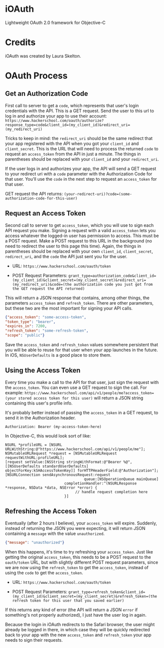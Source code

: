 iOAuth
===========
Lightweight OAuth 2.0 framework for Objective-C

Credits
===========
iOAuth was created by Laura Skelton.

OAuth Process
===========
Get an Authorization Code
------
First call to server to get a `code`, which represents that user's login credentials with the API. This is a GET request. Send the user to this url to log in and authorize your app to use their account:
`https://www.hackerschool.com/oauth/authorize?response_type=code&client_id=(my_client_id)&redirect_uri=(my_redirect_uri)`

Tricks to keep in mind: the `redirect_uri` should be the same redirect that your app registered with the API when you got your `client_id` and `client_secret`. This is the URL that will need to process the returned `code` to request an `access_token` from the API in just a minute. The things in parentheses should be replaced with your `client_id` and your `redirect_uri`.

If the user logs in and authorizes your app, the API will send a GET request to your redirect uri with a `code` parameter with the Authorization Code for that user. You'll use the `code` in the next step to request an `access_token` for that user.

GET request the API returns:
`(your-redirect-uri)?code=(some-authorization-code-for-this-user)`

Request an Access Token
------
Second call to server to get `access_token`, which you will use to sign each API request you make. Signing a request with a valid `access_token` lets you access whatever the logged-in user has permission to access. This must be a POST request. Make a POST request to this URL in the background (no need to redirect the user to this page this time). Again, the things in parentheses should be replaced with your own `client_id`, `client_secret`, `redirect_uri`, and the `code` the API just sent you for the user.

* URL: `https://www.hackerschool.com/oauth/token`

* POST Request Parameters: `grant_type=authorization_code&client_id=(my_client_id)&client_secret=(my_client_secret)&redirect_uri=(my_redirect_uri)&code=(the authorization code you just got from the GET request the API returned)`

This will return a JSON response that contains, among other things, the parameters `access_token` and `refresh_token`. There are other parameters, but these two are the most important for signing your API calls.

```json
{"access_token": "some-access-token",
"token_type": "bearer",
"expires_in": 7200,
"refresh_token": "some-refresh-token",
"scope": "public"}
```

Save the `access_token` and `refresh_token` values somewhere persistent that you will be able to reuse for that user when your app launches in the future. In iOS, `NSUserDefaults` is a good place to store them.

Using the Access Token
------
Every time you make a call to the API for that user, just sign the request with the `access_token`. You can even use a GET request to sign the call. For example: `https://www.hackerschool.com/api/v1/people/me?access_token=(your stored access token for this user)` will return a JSON string containing this user's profile info.

It's probably better instead of passing the `access_token` in a GET request, to send it in the Authorization header.

```
Authorization: Bearer (my-access-token-here)
```

In Objective-C, this would look sort of like:

```objc
NSURL *profileURL = [NSURL URLWithString:@"https://www.hackerschool.com/api/v1/people/me"];
NSMutableURLRequest *request = [NSMutableURLRequest requestWithURL:profileURL];
[request setValue:[NSString stringWithFormat:@"Bearer %@", [[NSUserDefaults standardUserDefaults] objectForKey:kSHAccessTokenKey]] forHTTPHeaderField:@"Authorization"];
[NSURLConnection sendAsynchronousRequest:request
                                    queue:[NSOperationQueue mainQueue]
                           completionHandler:^(NSURLResponse *response, NSData *data, NSError *error) {
                                // handle request completion here
                           }]
```


Refreshing the Access Token
------
Eventually (after 2 hours I believe), your `access_token` will expire. Suddenly, instead of returning the JSON you were expecting, it will return JSON containing a `message` with the value `unauthorized`.

```json
{"message": "unauthorized"}
```

When this happens, it's time to try refreshing your `access_token`. Just like getting the original `access_token`, this needs to be a POST request to the `oauth/token` URL, but with slightly different POST request parameters, since we are now using the `refresh_token` to get the `access_token`, instead of using the `code` to get the `access_token`.

* URL: `https://www.hackerschool.com/oauth/token`

* POST Request Parameters: `grant_type=refresh_token&client_id=(my_client_id)&client_secret=(my_client_secret)&refresh_token=(the refresh token for this user that you saved earlier)`

If this returns any kind of error (the API will return a JSON `error` if something's not properly authorized), I just have the user log in again.

Because the login in iOAuth redirects to the Safari browser, the user might already be logged in there, in which case they will be quickly redirected back to your app with the new `access_token` and `refresh_token` your app needs to sign their requests.